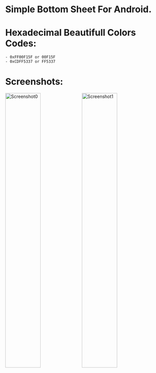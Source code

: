 # Simple Bottom Sheet For Android.

# Hexadecimal Beautifull Colors Codes:
    - 0xFF00F15F or 00F15F
    - 0xCDFF5337 or FF5337

# Screenshots:
<img width="47%" alt="Screenshot0" src="https://github.com/user-attachments/assets/212e4c6c-db27-4c9d-8b3a-826256add1c1" />
<img width="47%" alt="Screenshot1" src="https://github.com/user-attachments/assets/7eaaa895-14b8-4011-bc8c-6bfa14b03e0c" />
